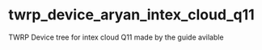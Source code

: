 # twrp_device_aryan_intex_cloud_q11
TWRP Device tree for intex cloud Q11 made by the guide avilable
